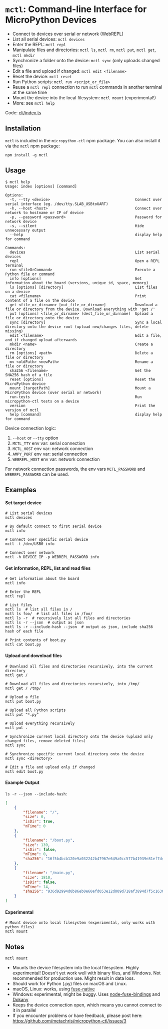# `mctl`: Command-line Interface for MicroPython Devices

* Connect to devices over serial or network (WebREPL)
* List all serial devices: `mctl devices`
* Enter the REPL: `mctl repl`
* Manipulate files and directories: `mctl ls`, `mctl rm`, `mctl put`, `mctl get`, `mctl mkdir`
* Synchronize a folder onto the device: `mctl sync` (only uploads changed files)
* Edit a file and upload if changed: `mctl edit <filename>`
* Reset the device: `mctl reset`
* Run Python scripts: `mctl run <script_or_file>`
* Reuse a `mctl repl` connection to run `mctl` commands in another terminal at the same time
* Mount the device into the local filesystem: `mctl mount` (experimental!)
* More: see `mctl help`

Code: [cli/index.ts](https://github.com/metachris/micropython-ctl/blob/master/cli/index.ts)

## Installation

`mctl` is included in the `micropython-ctl` npm package. You can also install it via the `mctl` npm package:

```npm install -g mctl```

## Usage

```shell
$ mctl help
Usage: index [options] [command]

Options:
  -t, --tty <device>                                      Connect over serial interface (eg. /dev/tty.SLAB_USBtoUART)
  -h, --host <host>                                       Connect over network to hostname or IP of device
  -p, --password <password>                               Password for network device
  -s, --silent                                            Hide unnecessary output
  --help                                                  display help for command

Commands:
  devices                                                 List serial devices
  repl                                                    Open a REPL terminal
  run <fileOrCommand>                                     Execute a Python file or command
  info [options]                                          Get information about the board (versions, unique id, space, memory)
  ls [options] [directory]                                List files on a device
  cat <filename>                                          Print content of a file on the device
  get <file_or_dirname> [out_file_or_dirname]             Download a file or directory from the device. Download everything with 'get /'
  put [options] <file_or_dirname> [dest_file_or_dirname]  Upload a file or directory onto the device
  sync [directory]                                        Sync a local directory onto the device root (upload new/changes files, delete missing)
  edit <filename>                                         Edit a file, and if changed upload afterwards
  mkdir <name>                                            Create a directory
  rm [options] <path>                                     Delete a file or directory
  mv <oldPath> <newPath>                                  Rename a file or directory
  sha256 <filename>                                       Get the SHA256 hash of a file
  reset [options]                                         Reset the MicroPython device
  mount [targetPath]                                      Mount a MicroPython device (over serial or network)
  run-tests                                               Run micropython-ctl tests on a device
  version                                                 Print the version of mctl
  help [command]                                          display help for command
```


Device connection logic:

1. `--host` or `--tty` option
1. `MCTL_TTY` env var: serial connection
1. `MCTL_HOST` env var: network connection
1. `AMPY_PORT` env var: serial connection
1. `WEBREPL_HOST` env var: network connection

For network connection passwords, the env vars `MCTL_PASSWORD` and `WEBREPL_PASSWORD` can be used.

## Examples

#### Set target device

```shell
# List serial devices
mctl devices

# By default connect to first serial device
mctl info

# Connect over specific serial device
mctl -t /dev/USB0 info

# Connect over network
mctl -h DEVICE_IP -p WEBREPL_PASSWORD info
```

#### Get information, REPL, list and read files

```shell
# Get information about the board
mctl info

# Enter the REPL
mctl repl

# List files
mctl ls  # list all files in /
mctl ls foo/  # list all files in /foo/
mctl ls -r  # recursively list all files and directories
mctl ls -r --json  # output as json
mctl ls -r --include-hash --json  # output as json, include sha256 hash of each file

# Print contents of boot.py
mctl cat boot.py
```

#### Upload and download files

```shell
# Download all files and directories recursively, into the current directory
mctl get /

# Download all files and directories recursively, into /tmp/
mctl get / /tmp/

# Upload a file
mctl put boot.py

# Upload all Python scripts
mctl put "*.py"

# Upload everything recursively
mctl put .

# Synchronize current local directory onto the device (upload only changed files, remove deleted files)
mctl sync

# Synchronize specific current local directory onto the device
mctl sync <directory>

# Edit a file and upload only if changed
mctl edit boot.py
```

#### Example Output

`ls -r --json --include-hash`:

```json
[
    {
        "filename": "/",
        "size": 0,
        "isDir": true,
        "mTime": 0
    },
    {
        "filename": "/boot.py",
        "size": 139,
        "isDir": false,
        "mTime": 0,
        "sha256": "16f5b4bcb120e9a032242b47967e649a0cc577b41939e81ef7d4b4da181bd17f"
    },
    {
        "filename": "/main.py",
        "size": 1810,
        "isDir": false,
        "mTime": 14,
        "sha256": "936d92994d0b86eb0e60efd053e12d009d718af3894d7f5c16303b1d7c526306"
    }
]
```

#### Experimental

```shell
# Mount device onto local filesystem (experimental, only works with python files)
mctl mount
```

## Notes

`mctl mount`

* Mounts the device filesystem into the local filesystem. Highly experimental! Doesn't yet work well with binary files, and Windows. Not recommended for production use. Might result in data loss.
* Should work for Python (.py) files on macOS and Linux.
* macOS, Linux: works, using [fuse-native](https://github.com/fuse-friends/fuse-native)
* Windows: experimental, might be buggy. Uses [node-fuse-bindings](https://github.com/direktspeed/node-fuse-bindings) and [Dokany](https://github.com/dokan-dev/dokany/wiki/Installation)
* Keeps the device connection open, which means you cannot connect to it in parallel
* If you encounter problems or have feedback, please post here: https://github.com/metachris/micropython-ctl/issues/3
